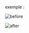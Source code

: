 exemple :

![before](https://github.com/fk-crafter/html-css-js-button/assets/127132293/d0201eee-b58f-46d2-a0d8-fb3e312dc48b)

![after](https://github.com/fk-crafter/html-css-js-button/assets/127132293/49e7d532-f76d-49e8-af22-bdb254b80234)
